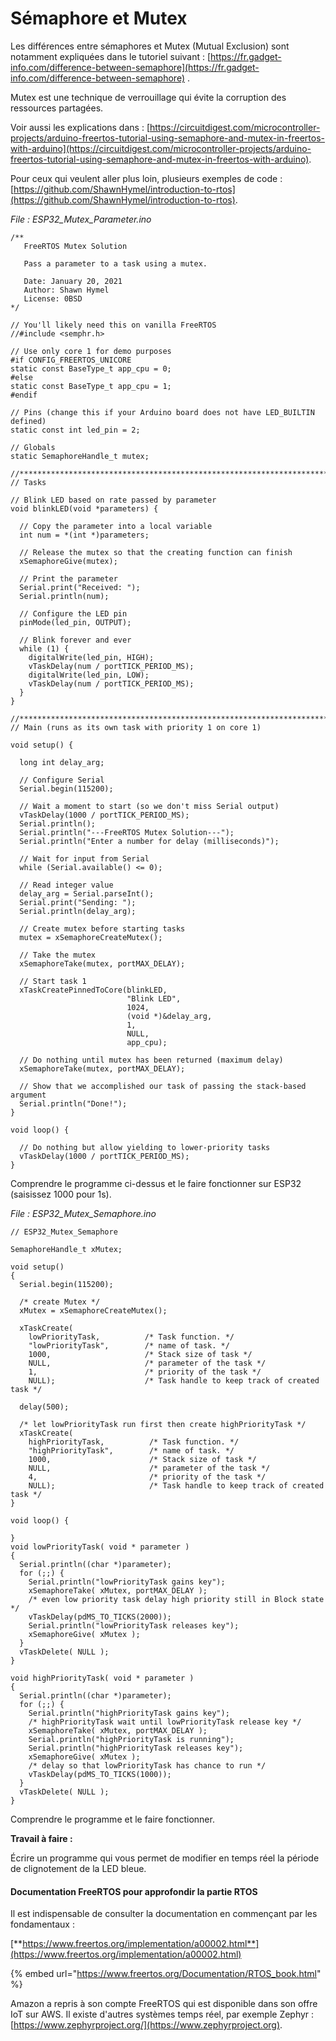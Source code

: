 # Sémaphore et Mutex

Les différences entre sémaphores et Mutex (Mutual Exclusion) sont notamment expliquées dans le tutoriel suivant : [https://fr.gadget-info.com/difference-between-semaphore](https://fr.gadget-info.com/difference-between-semaphore) .

Mutex est une technique de verrouillage qui évite la corruption des ressources partagées.

Voir aussi les explications dans : [https://circuitdigest.com/microcontroller-projects/arduino-freertos-tutorial-using-semaphore-and-mutex-in-freertos-with-arduino](https://circuitdigest.com/microcontroller-projects/arduino-freertos-tutorial-using-semaphore-and-mutex-in-freertos-with-arduino).

Pour ceux qui veulent aller plus loin, plusieurs exemples de code : [https://github.com/ShawnHymel/introduction-to-rtos](https://github.com/ShawnHymel/introduction-to-rtos).

_File : ESP32\_Mutex\_Parameter.ino_

```arduino
/**
   FreeRTOS Mutex Solution

   Pass a parameter to a task using a mutex.

   Date: January 20, 2021
   Author: Shawn Hymel
   License: 0BSD
*/

// You'll likely need this on vanilla FreeRTOS
//#include <semphr.h>

// Use only core 1 for demo purposes
#if CONFIG_FREERTOS_UNICORE
static const BaseType_t app_cpu = 0;
#else
static const BaseType_t app_cpu = 1;
#endif

// Pins (change this if your Arduino board does not have LED_BUILTIN defined)
static const int led_pin = 2;

// Globals
static SemaphoreHandle_t mutex;

//*****************************************************************************
// Tasks

// Blink LED based on rate passed by parameter
void blinkLED(void *parameters) {

  // Copy the parameter into a local variable
  int num = *(int *)parameters;

  // Release the mutex so that the creating function can finish
  xSemaphoreGive(mutex);

  // Print the parameter
  Serial.print("Received: ");
  Serial.println(num);

  // Configure the LED pin
  pinMode(led_pin, OUTPUT);

  // Blink forever and ever
  while (1) {
    digitalWrite(led_pin, HIGH);
    vTaskDelay(num / portTICK_PERIOD_MS);
    digitalWrite(led_pin, LOW);
    vTaskDelay(num / portTICK_PERIOD_MS);
  }
}

//*****************************************************************************
// Main (runs as its own task with priority 1 on core 1)

void setup() {

  long int delay_arg;

  // Configure Serial
  Serial.begin(115200);

  // Wait a moment to start (so we don't miss Serial output)
  vTaskDelay(1000 / portTICK_PERIOD_MS);
  Serial.println();
  Serial.println("---FreeRTOS Mutex Solution---");
  Serial.println("Enter a number for delay (milliseconds)");

  // Wait for input from Serial
  while (Serial.available() <= 0);

  // Read integer value
  delay_arg = Serial.parseInt();
  Serial.print("Sending: ");
  Serial.println(delay_arg);

  // Create mutex before starting tasks
  mutex = xSemaphoreCreateMutex();

  // Take the mutex
  xSemaphoreTake(mutex, portMAX_DELAY);

  // Start task 1
  xTaskCreatePinnedToCore(blinkLED,
                          "Blink LED",
                          1024,
                          (void *)&delay_arg,
                          1,
                          NULL,
                          app_cpu);

  // Do nothing until mutex has been returned (maximum delay)
  xSemaphoreTake(mutex, portMAX_DELAY);

  // Show that we accomplished our task of passing the stack-based argument
  Serial.println("Done!");
}

void loop() {

  // Do nothing but allow yielding to lower-priority tasks
  vTaskDelay(1000 / portTICK_PERIOD_MS);
}
```

Comprendre le programme ci-dessus et le faire fonctionner sur ESP32 (saisissez 1000 pour 1s).

_File : ESP32\_Mutex\_Semaphore.ino_

```arduino
// ESP32_Mutex_Semaphore

SemaphoreHandle_t xMutex;

void setup()
{
  Serial.begin(115200);

  /* create Mutex */
  xMutex = xSemaphoreCreateMutex();

  xTaskCreate(
    lowPriorityTask,          /* Task function. */
    "lowPriorityTask",        /* name of task. */
    1000,                     /* Stack size of task */
    NULL,                     /* parameter of the task */
    1,                        /* priority of the task */
    NULL);                    /* Task handle to keep track of created task */

  delay(500);

  /* let lowPriorityTask run first then create highPriorityTask */
  xTaskCreate(
    highPriorityTask,          /* Task function. */
    "highPriorityTask",        /* name of task. */
    1000,                      /* Stack size of task */
    NULL,                      /* parameter of the task */
    4,                         /* priority of the task */
    NULL);                     /* Task handle to keep track of created task */
}

void loop() {

}
void lowPriorityTask( void * parameter )
{
  Serial.println((char *)parameter);
  for (;;) {
    Serial.println("lowPriorityTask gains key");
    xSemaphoreTake( xMutex, portMAX_DELAY );
    /* even low priority task delay high priority still in Block state */
    vTaskDelay(pdMS_TO_TICKS(2000));
    Serial.println("lowPriorityTask releases key");
    xSemaphoreGive( xMutex );
  }
  vTaskDelete( NULL );
}

void highPriorityTask( void * parameter )
{
  Serial.println((char *)parameter);
  for (;;) {
    Serial.println("highPriorityTask gains key");
    /* highPriorityTask wait until lowPriorityTask release key */
    xSemaphoreTake( xMutex, portMAX_DELAY );
    Serial.println("highPriorityTask is running");
    Serial.println("highPriorityTask releases key");
    xSemaphoreGive( xMutex );
    /* delay so that lowPriorityTask has chance to run */
    vTaskDelay(pdMS_TO_TICKS(1000));
  }
  vTaskDelete( NULL );
}
```

Comprendre le programme et le faire fonctionner.



**Travail à faire :**&#x20;

Écrire un programme qui vous permet de modifier en temps réel la période de clignotement de la LED bleue.

#### Documentation FreeRTOS pour approfondir la partie RTOS

Il est indispensable de consulter la documentation en commençant par les fondamentaux :

[**https://www.freertos.org/implementation/a00002.html**](https://www.freertos.org/implementation/a00002.html)

{% embed url="https://www.freertos.org/Documentation/RTOS_book.html" %}

Amazon a repris à son compte FreeRTOS qui est disponible dans son offre IoT sur AWS. Il existe d'autres systèmes temps réel, par exemple Zephyr : [https://www.zephyrproject.org/](https://www.zephyrproject.org).


